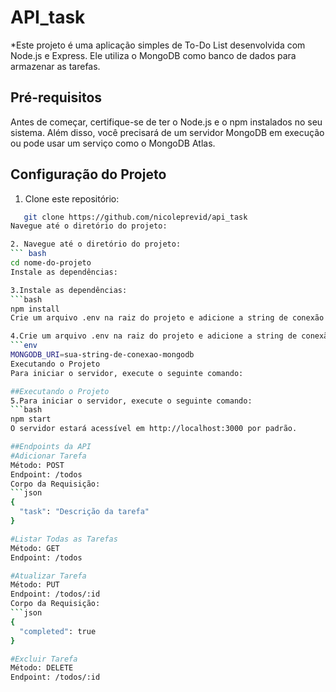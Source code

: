 # API_task
*Este projeto é uma aplicação simples de To-Do List desenvolvida com Node.js e Express. Ele utiliza o MongoDB como banco de dados para armazenar as tarefas.

## Pré-requisitos

Antes de começar, certifique-se de ter o Node.js e o npm instalados no seu sistema. Além disso, você precisará de um servidor MongoDB em execução ou pode usar um serviço como o MongoDB Atlas.

## Configuração do Projeto

1. Clone este repositório:
```bash
   git clone https://github.com/nicoleprevid/api_task
Navegue até o diretório do projeto:

2. Navegue até o diretório do projeto:
``` bash
cd nome-do-projeto
Instale as dependências:

3.Instale as dependências:
```bash
npm install
Crie um arquivo .env na raiz do projeto e adicione a string de conexão MongoDB:

4.Crie um arquivo .env na raiz do projeto e adicione a string de conexão MongoDB:
```env
MONGODB_URI=sua-string-de-conexao-mongodb
Executando o Projeto
Para iniciar o servidor, execute o seguinte comando:

##Executando o Projeto
5.Para iniciar o servidor, execute o seguinte comando:
```bash
npm start
O servidor estará acessível em http://localhost:3000 por padrão.

##Endpoints da API
#Adicionar Tarefa
Método: POST
Endpoint: /todos
Corpo da Requisição:
```json
{
  "task": "Descrição da tarefa"
}

#Listar Todas as Tarefas
Método: GET
Endpoint: /todos

#Atualizar Tarefa
Método: PUT
Endpoint: /todos/:id
Corpo da Requisição:
```json
{
  "completed": true
}

#Excluir Tarefa
Método: DELETE
Endpoint: /todos/:id